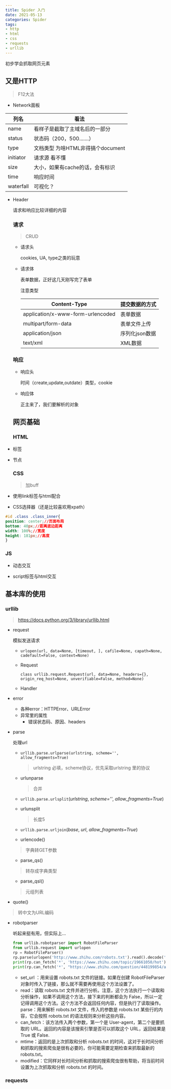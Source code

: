 ```yaml
---
title: Spider 入门
date: 2021-05-13
categories: Spider
tags: 
- http
- html
- css
- requests
- urllib
---
```


初步学会抓取网页元素

<!--more-->

## 又是HTTP

> F12大法

- Network面板


| 列名      | 看法                              |
| --------- | --------------------------------- |
| name      | 看样子是截取了主域名后的一部分    |
| status    | 状态码（200，500.......）         |
| type      | 文档类型 为啥HTML非得搞个document |
| initiator | 请求源   看不懂                   |
| size      | 大小，如果有cache的话，会有标识   |
| time      | 响应时间                          |
| waterfall | 可视化？                          |

  - Header

    请求和响应比较详细的内容

    ### 请求

    > CRUD

    - 请求头

      cookies, UA, type之类的玩意

    - 请求体

      表单数据，正好这几天刚写完了表单

      注意类型

      | Content-Type                      | 提交数据的方式 |
      | --------------------------------- | -------------- |
      | application/x-www-form-urlencoded | 表单数据       |
      | multipart/form-data               | 表单文件上传   |
      | application/json                  | 序列化json数据 |
      | text/xml                          | XML数据        |

    ### 响应

    - 响应头

      时间（create,update,outdate）类型，cookie

    - 响应体

      正主来了，我们要解析的对象

    
    
    ## 网页基础
    
    ### HTML
    
- 标签

- 节点

  ### CSS

  > 加buff

- 使用link标签与html配合	

- CSS选择器（还是比较喜欢用xpath）

```css
#id .class .class_inner{
position: center;//页面布局
bottom: 40px;//距离底边距离
width: 100%;//宽度
height: 181px;//高度
}
```

  

### JS

- 动态交互

- script标签与html交互

## 基本库的使用

### urllib

> https://docs.python.org/3/library/urllib.html

- request

  模拟发送请求

  - `urlopen(url, data=None, [timeout, ], cafile=None, capath=None, cadefault=False, context=None)`

  - Request

    `class urllib.request.Request(url, data=None, headers={}, origin_req_host=None, unverifiable=False, method=None)`
    
  - Handler

- error

  - 各种error：HTTPError、URLError
  - 异常里的属性
    - 错误状态码、原因、headers

- parse

  处理url

  - `urllib.parse.urlparse(urlstring, scheme='', allow_fragments=True)` 

    > urlstring 必填，scheme协议，优先采取urlstring 里的协议

  - urlunparse

    > 合并

  - `urllib.parse.urlsplit`(*urlstring*, *scheme=''*, *allow_fragments=True*)

  - urlunsplit

    > 长度5

  - `urllib.parse.urljoin`(*base*, *url*, *allow_fragments=True*)

  - urlencode()

  > 字典转GET参数

  - parse_qs()

  > 转存成字典类型

  - parse_qsl()

  > 元组列表

- quote()

> 转中文为URL编码

- robotparser

  听起来挺有用，但实际上...
  
  ```python
  from urllib.robotparser import RobotFileParser
  from urllib.request import urlopen
  rp = RobotFileParser()
  rp.parse(urlopen('http://www.zhihu.com/robots.txt').read().decode('utf-8').split('\n'))
  print(rp.can_fetch('*', 'https://www.zhihu.com/topic/19661050/hot'))
  print(rp.can_fetch('*', "https://www.zhihu.com/question/448199854/answer/1882163142"))
  ```
  
  - set_url ：用来设置 robots.txt 文件的链接。如果在创建 RobotFileParser 对象时传入了链接，那么就不需要再使用这个方法设置了。
  - read：读取 robots.txt 文件并进行分析。注意，这个方法执行一个读取和分析操作，如果不调用这个方法，接下来的判断都会为 False，所以一定记得调用这个方法。这个方法不会返回任何内容，但是执行了读取操作。
    parse：用来解析 robots.txt 文件，传入的参数是 robots.txt 某些行的内容，它会按照 robots.txt 的语法规则来分析这些内容。
  - can_fetch：该方法传入两个参数，第一个是 User-agent，第二个是要抓取的 URL。返回的内容是该搜索引擎是否可以抓取这个 URL，返回结果是 True 或 False.
  - mtime：返回的是上次抓取和分析 robots.txt 的时间，这对于长时间分析和抓取的搜索爬虫是很有必要的，你可能需要定期检查来抓取最新的 robots.txt。
  - modified：它同样对长时间分析和抓取的搜索爬虫很有帮助，将当前时间设置为上次抓取和分析 robots.txt 的时间。

### requests







